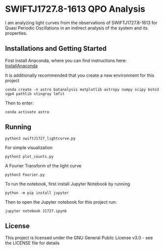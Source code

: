 # SWIFTJ1727.8-1613 QPO Analysis

I am analyzing light curves from the observations of SWIFTJ1727.8-1613 for Quasi Periodic Oscillations in an indirect analysis of the system and its properties.

## Installations and Getting Started

First install Anaconda, where you can find instructions here: <a href="https://docs.anaconda.com/anaconda/install/linux/" target="_blank">InstallAnaconda</a>

It is additionally recommended that you create a new environment for this project

```
conda create -n astro batanalysis matplotlib astropy numpy scipy boto3 sgp4 pathlib stingray lmfit
```

Then to enter:

```
conda activate astro
```

## Running

```
python3 swiftJ1727_lightcurve.py
```

For simple visualization

```
python3 plot_counts.py
```

A Fourier Transform of the light curve
```
python3 Fourier.py
```

To run the notebook, first install Jupyter Notebook by running 
```
python -m pip install jupyter
```

Then to open the Jupyter notebook for this project run:

```
jupyter notebook J1727.ipynb
```

## License

This project is licensed under the GNU General Public License v3.0 - see the LICENSE file for details